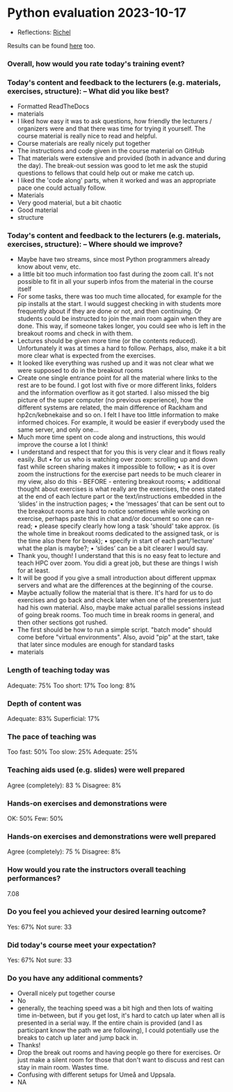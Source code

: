 # Python evaluation 2023-10-17

- Reflections: [Richel](../../reflections/20231017/README.md)

Results can be found [here](https://forms.office.com/Pages/AnalysisPage.aspx?AnalyzerToken=gYUW4FOr3fmmsYmBv20YfsRGEQUDXKUw&id=-aZLWjH1Mk-UZzmPGead5I9DA_EX6qtGpq8zJf2ohI1URVZPSUFDRlpCV1BUNzIyQzY1V0pPSFVKUi4u) too.

### Overall, how would you rate today's training event?

### Today's content and feedback to the lecturers (e.g. materials, exercises, structure): – What did you like best?

- Formatted ReadTheDocs
- materials
- I liked how easy it was to ask questions, how friendly the lecturers / organizers were and that there was time for trying it yourself. The course material is really nice to read and helpful.
- Course materials are really nicely put together
- The instructions and code given in the course material on GitHub
- That materials were extensive and provided (both in advance and during the day). The break-out session was good to let me ask the stupid questions to fellows that could help out or make me catch up.
- I liked the 'code along' parts, when it worked and was an appropriate pace one could actually follow. 
- Materials
- Very good material, but a bit chaotic
- Good material
- structure

### Today's content and feedback to the lecturers (e.g. materials, exercises, structure): – Where should we improve?

- Maybe have two streams, since most Python programmers already know about venv, etc.
- a little bit too much information too fast during the zoom call. It's not possible to fit in all your superb infos from the material in the course itself
- For some tasks, there was too much time allocated, for example for the pip installs at the start. I would suggest checking in with students more frequently about if they are done or not, and then continuing. Or students could be instructed to join the main room again when they are done. This way, if someone takes longer, you could see who is left in the breakout rooms and check in with them.
- Lectures should be given more time (or the contents reduced). Unfortunately it was at times a hard to follow. Perhaps, also, make it a bit more clear what is expected from the exercises. 
- It looked like everything was rushed up and it was not clear what we were supposed to do in the breakout rooms
- Create one single entrance point for all the material where links to the rest are to be found. I got lost with five or more different links, folders and the information overflow as it got started. I also missed the big picture of the super computer (no previous experience), how the different systems are related, the main difference of Rackham and hp2cn/kebnekaise and so on. I felt I have too little information to make informed choices. For example, it would be easier if everybody used the same server, and only one...
- Much more time spent on code along and instructions, this would improve the course a lot I think! 
- I understand and respect that for you this is very clear and it flows really easily. But 
    • for us who is watching over zoom: scrolling up and down fast while screen sharing makes it impossible to follow; 
    • as it is over zoom the instructions for the exercise part needs to be much clearer in my view, also do this - BEFORE - entering breakout rooms; 
    • additional thought about exercises is what really are the exercises, the ones stated at the end of each lecture part or the text/instructions embedded in the ‘slides’ in the instruction pages; 
    • the ‘messages’ that can be sent out to the breakout rooms are hard to notice sometimes while working on exercise, perhaps paste this in chat and/or document so one can re-read; 
    • please specify clearly how long a task 'should' take approx. (is the whole time in breakout rooms dedicated to the assigned task, or is the time also there for break); 
    • specify in start of each part/‘lecture’ what the plan is maybe?; 
    • ‘slides’ can be a bit clearer I would say. 
- Thank you, though! I understand that this is no easy feat to lecture and teach HPC over zoom. You didi a great job, but these are things I wish for at least. 
- It will be good if you give a small introduction about different uppmax servers and what are the differences at the beginning of the course. 
- Maybe actually follow the material that is there. It's hard for us to do exercises and go back and check later when one of the presenters just had his own material. Also, maybe make actual parallel sessions instead of going break rooms. Too much time in break rooms in general, and then other sections got rushed. 
- The first should be how to run a simple script.  "batch mode" should come before "virtual environments".  Also, avoid "pip" at the start, take that later since modules are enough for standard tasks
- materials

### Length of teaching today was

Adequate: 75%	Too short: 17%	Too long: 8%

### Depth of content was

Adequate: 83%	Superficial: 17%

### The pace of teaching was

Too fast: 50%	Too slow: 25%	Adequate: 25%

### Teaching aids used (e.g. slides) were well prepared

Agree (completely): 83 %	Disagree: 8%

### Hands-on exercises and demonstrations were

OK: 50%		Few: 50%

### Hands-on exercises and demonstrations were well prepared

Agree (completely): 75 %	Disagree: 8%

### How would you rate the instructors overall teaching performances?

7.08

### Do you feel you achieved your desired learning outcome?

Yes: 67%	Not sure: 33

### Did today's course meet your expectation?

Yes: 67%	Not sure: 33

### Do you have any additional comments?

- Overall nicely put together course
- No
- generally, the teaching speed was a bit high and then lots of waiting time in-between, but if you get lost, it's hard to catch up later when all is presented in a serial way.
 If the entire chain is provided (and I as participant know the path we are following), I could potentially use the breaks to catch up later and jump back in.
- Thanks!
- Drop the break out rooms and having people go there for exercises. Or just make a silent room for those that don't want to discuss and rest can stay in main room. Wastes time. 
- Confusing with different setups for Umeå and Uppsala.   
- NA

